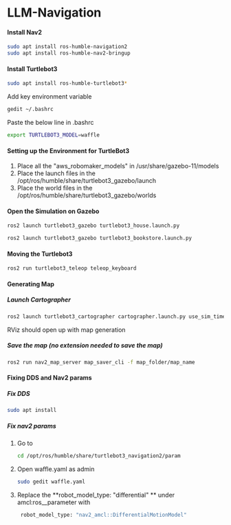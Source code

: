 # LLM-Navigation

#### Install Nav2
```bash
sudo apt install ros-humble-navigation2
sudo apt install ros-humble-nav2-bringup
```
#### Install Turtlebot3
```bash
sudo apt install ros-humble-turtlebot3*
```
Add key environment variable
```bash
gedit ~/.bashrc
```
Paste the below line in .bashrc
```bash
export TURTLEBOT3_MODEL=waffle
```

#### Setting up the Environment for TurtleBot3

1) Place all the "aws_robomaker_models" in /usr/share/gazebo-11/models
2) Place the launch files in the /opt/ros/humble/share/turtlebot3_gazebo/launch
3) Place the world files in the /opt/ros/humble/share/turtlebot3_gazebo/worlds

#### Open the Simulation on Gazebo
```bash
ros2 launch turtlebot3_gazebo turtlebot3_house.launch.py
```

```bash
ros2 launch turtlebot3_gazebo turtlebot3_bookstore.launch.py
```

#### Moving the Turtlebot3
```bash
ros2 run turtlebot3_teleop teleop_keyboard
```

#### Generating Map
##### Launch Cartographer
```bash
ros2 launch turtlebot3_cartographer cartographer.launch.py use_sim_time:=True
```
RViz should open up with map generation
##### Save the map (no extension needed to save the map)
```bash
ros2 run nav2_map_server map_saver_cli -f map_folder/map_name
```

#### Fixing DDS and Nav2 params
##### Fix DDS
```bash
sudo apt install
```

##### Fix nav2 params
1) Go to
   ```bash
   cd /opt/ros/humble/share/turtlebot3_navigation2/param
   ```
2) Open waffle.yaml as admin
   ```bash
   sudo gedit waffle.yaml
   ```
3) Replace the **robot_model_type: "differential" ** under amcl:ros__parameter with
   ```bash
    robot_model_type: "nav2_amcl::DifferentialMotionModel"
   ```







